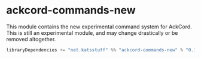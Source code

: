 # ackcord-commands-new
This module contains the new experimental command system for AckCord. This is still an experimental module, and may change drastically or be removed altogether.

```scala
libraryDependencies += "net.katsstuff" %% "ackcord-commands-new" % "0.16.0"
```